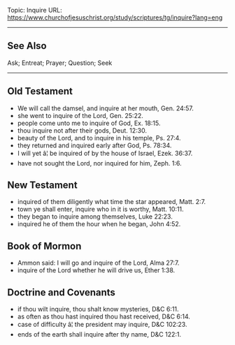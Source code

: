 Topic: Inquire
URL: https://www.churchofjesuschrist.org/study/scriptures/tg/inquire?lang=eng

---

## See Also

Ask; Entreat; Prayer; Question; Seek

---

## Old Testament

- We will call the damsel, and inquire at her mouth, Gen. 24:57.
- she went to inquire of the Lord, Gen. 25:22.
- people come unto me to inquire of God, Ex. 18:15.
- thou inquire not after their gods, Deut. 12:30.
- beauty of the Lord, and to inquire in his temple, Ps. 27:4.
- they returned and inquired early after God, Ps. 78:34.
- I will yet â¦ be inquired of by the house of Israel, Ezek. 36:37.
- have not sought the Lord, nor inquired for him, Zeph. 1:6.

## New Testament

- inquired of them diligently what time the star appeared, Matt. 2:7.
- town ye shall enter, inquire who in it is worthy, Matt. 10:11.
- they began to inquire among themselves, Luke 22:23.
- inquired he of them the hour when he began, John 4:52.

## Book of Mormon

- Ammon said: I will go and inquire of the Lord, Alma 27:7.
- inquire of the Lord whether he will drive us, Ether 1:38.

## Doctrine and Covenants

- if thou wilt inquire, thou shalt know mysteries, D&C 6:11.
- as often as thou hast inquired thou hast received, D&C 6:14.
- case of difficulty â¦ the president may inquire, D&C 102:23.
- ends of the earth shall inquire after thy name, D&C 122:1.

